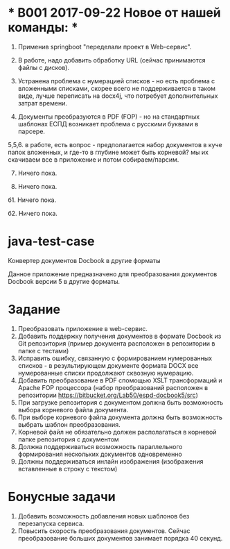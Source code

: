 # * В001 2017-09-22 Новое от нашей команды: *
1. Применив springboot "переделали проект в Web-сервис".

2. В работе, надо добавить обработку URL (сейчас принимаются файлы с дисков).

3. Устранена проблема с нумерацией списков - но есть проблема с вложенными списками, скорее всего не поддерживается в таком виде, лучше переписать на docx4j, что потребует дополнительных затрат времени.

4. Документы преобразуются в PDF (FOP) - но на стандартных шаблонах ЕСПД возникает проблема с русскими буквами в парсере.

5,5,6. в работе, есть вопрос - предполагается набор документов в куче папок вложенных, и где-то в глубине может быть корневой? мы их скачиваем все в приложение и потом собираем/парсим.

7. Ничего пока.

8. Ничего пока.

б1. Ничего пока.

б2. Ничего пока.

# java-test-case
Конвертер документов Docbook в другие форматы

Данное приложение предназначено для преобразования документов Docbook версии 5 в другие форматы.

# Задание

1. Преобразовать приложение в web-сервис.
2. Добавить поддержку получения документов в формате Docbook из Git репозитория
(пример документа расположен в репозитории в папке с тестами)
3. Исправить ошибку, связанную с формированием нумерованных списков - в результирующем документе формата DOCX
все нумерованные списки продолжают сквозную нумерацию.
4. Добавить преобразование в PDF cпомощью XSLT трансформаций и Apache FOP процессора
(набор преобразований расположен в репозитории https://bitbucket.org/Lab50/espd-docbook5/src)
5. При загрузке репозитория с документом должна быть возможность выбора корневого файла документа.
5. При выборе корневого файла документа должна быть возможность выбрать шаблон преобразования.
6. Корневой файл не обязательно должен располагаться в корневой папке репозитория с документом
7. Должна поддерживаться возможность параллельного формирования нескольких документов одновременно
8. Должны поддерживаться инлайн изображения (изображения вставленные в строку с текстом)

# Бонусные задачи

1. Добавить возможность добавления новых шаблонов без перезапуска сервиса.
2. Повысить скорость преобразования документов. Сейчас преобразование больших документов занимает порядка 40 секунд.
